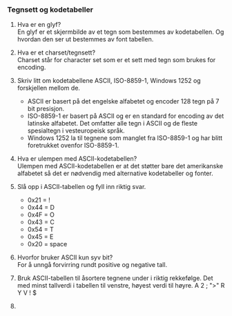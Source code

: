 ### Tegnsett og kodetabeller

1.  Hva er en glyf?  
    En glyf er et skjermbilde av et tegn som bestemmes av kodetabellen. Og hvordan den ser ut bestemmes av font tabellen.

2.  Hva er et charset/tegnsett?  
    Charset står for character set som er et sett med tegn som brukes for encoding.

3.  Skriv litt om kodetabellene ASCII, ISO-8859-1, Windows 1252 og forskjellen mellom de.

    - ASCII er basert på det engelske alfabetet og encoder 128 tegn på 7 bit presisjon.
    - ISO-8859-1 er basert på ASCII og er en standard for encoding av det latinske alfabetet. Det omfatter alle tegn i ASCII og de fleste spesialtegn i vesteuropeisk språk.
    - Windows 1252 la til tegnene som manglet fra ISO-8859-1 og har blitt foretrukket ovenfor ISO-8859-1.

4.  Hva er ulempen med ASCII-kodetabellen?  
    Ulempen med ASCII-kodetabellen er at det støtter bare det amerikanske alfabetet så det er nødvendig med alternative kodetabeller og fonter.

5.  Slå opp i ASCII-tabellen og fyll inn riktig svar.

    - 0x21 = !
    - 0x44 = D
    - 0x4F = O
    - 0x43 = C
    - 0x54 = T
    - 0x45 = E
    - 0x20 = space

6.  Hvorfor bruker ASCII kun syv bit?  
    For å unngå forvirring rundt positive og negative tall.

7.  Bruk ASCII-tabellen til åsortere tegnene under i riktig rekkefølge. Det med minst tallverdi i tabellen til venstre, høyest verdi til høyre.
    A
    2
    ;
    ">"
    R
    Y
    V
    !
    $

8.
